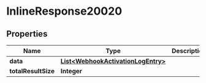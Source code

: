 
# InlineResponse20020

## Properties
Name | Type | Description | Notes
------------ | ------------- | ------------- | -------------
**data** | [**List&lt;WebhookActivationLogEntry&gt;**](WebhookActivationLogEntry.md) |  | 
**totalResultSize** | **Integer** |  | 




